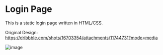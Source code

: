# Login Page

This is a static login page written in HTML/CSS.

Original Design: https://dribbble.com/shots/16703354/attachments/11744731?mode=media

![image](https://user-images.githubusercontent.com/19678760/188963203-17f573d7-0f02-4bd5-b573-fbaaff258595.png)

